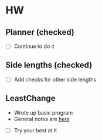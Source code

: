 # HW

## Planner (checked)
- [ ] Continue to do it

## Side lengths (checked)
- [ ] Add checks for other side lengths

## LeastChange 
- Wrote up basic program
- General notes are [here](https://github.com/rakirs2/IntuitiveCSharp/blob/main/docs/GreedyAlgorithms/LeastChange.md)
- [ ] Try your best at it
